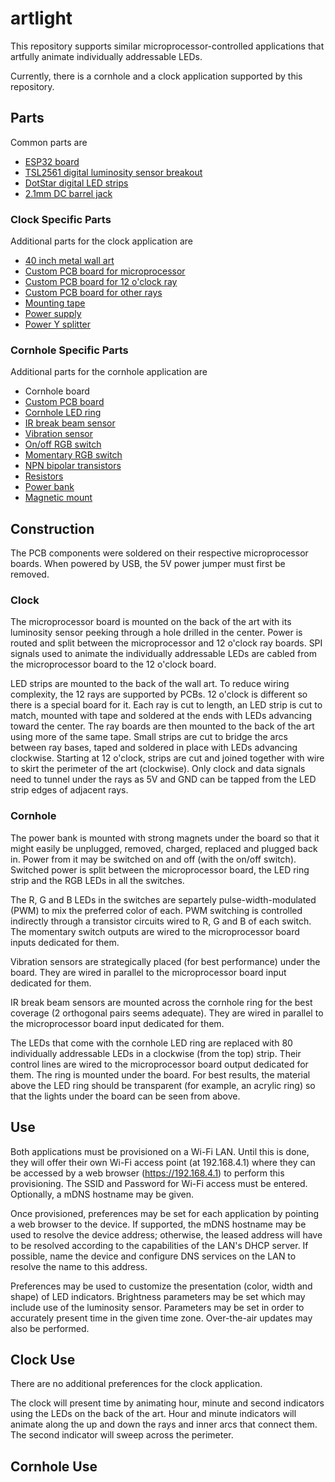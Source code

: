 # artlight
This repository supports similar microprocessor-controlled applications
that artfully animate individually addressable LEDs.

Currently, there is a cornhole and a clock application supported by this repository.

## Parts

Common parts are
* [ESP32 board](https://www.adafruit.com/product/3405)
* [TSL2561 digital luminosity sensor breakout](https://www.adafruit.com/product/439)
* [DotStar digital LED strips](https://www.adafruit.com/product/2241)
* [2.1mm DC barrel jack](https://www.adafruit.com/product/373)

### Clock Specific Parts

Additional parts for the clock application are
* [40 inch metal wall art](https://www.etsy.com/listing/614388701/round-metal-wall-art-perfect)
* [Custom PCB board for microprocessor](https://github.com/rtyle/artlight/blob/master/eagle/projects/artlight/artlight.brd)
* [Custom PCB board for 12 o'clock ray](https://github.com/rtyle/artlight/blob/master/eagle/projects/ray/ray0.brd)
* [Custom PCB board for other rays](https://github.com/rtyle/artlight/blob/master/eagle/projects/ray/ray.brd)
* [Mounting tape](https://www.amazon.com/gp/product/B00PKI7IBG)
* [Power supply](https://www.adafruit.com/product/1466)
* [Power Y splitter](https://www.amazon.com/gp/product/B06Y5GP7SF)

### Cornhole Specific Parts

Additional parts for the cornhole application are
* Cornhole board
* [Custom PCB board](https://github.com/rtyle/artlight/blob/master/eagle/projects/artlight/artlight.cornhole.brd)
* [Cornhole LED ring](https://www.amazon.com/gp/product/B01N7SRCQJ)
* [IR break beam sensor](https://www.adafruit.com/product/2168)
* [Vibration sensor](https://www.adafruit.com/product/1766)
* [On/off RGB switch](https://www.adafruit.com/product/3424)
* [Momentary RGB switch](https://www.adafruit.com/product/3423)
* [NPN bipolar transistors](https://www.adafruit.com/product/756)
* [Resistors](https://www.adafruit.com/product/2784)
* [Power bank](https://www.amazon.com/gp/product/B072MH1434)
* [Magnetic mount](https://www.amazon.com/gp/product/B01M0DUVZV)

## Construction

The PCB components were soldered on their respective microprocessor boards.
When powered by USB, the 5V power jumper must first be removed.

### Clock

The microprocessor board is mounted on the back of the art with its luminosity sensor peeking through a hole drilled in the center.
Power is routed and split between the microprocessor and 12 o'clock ray boards.
SPI signals used to animate the individually addressable LEDs are cabled from the microprocessor board to the 12 o'clock board.

LED strips are mounted to the back of the wall art.
To reduce wiring complexity, the 12 rays are supported by PCBs.
12 o'clock is different so there is a special board for it.
Each ray is cut to length, an LED strip is cut to match, mounted with tape and soldered at the ends with LEDs advancing toward the center.
The ray boards are then mounted to the back of the art using more of the same tape.
Small strips are cut to bridge the arcs between ray bases, taped and soldered in place with LEDs advancing clockwise.
Starting at 12 o'clock, strips are cut and joined together with wire to skirt the perimeter of the art (clockwise).
Only clock and data signals need to tunnel under the rays as 5V and GND can be tapped from the LED strip edges of adjacent rays.

### Cornhole

The power bank is mounted with strong magnets under the board so that it might easily be unplugged, removed, charged, replaced and plugged back in.
Power from it may be switched on and off (with the on/off switch).
Switched power is split between the microprocessor board, the LED ring strip and the RGB LEDs in all the switches.

The R, G and B LEDs in the switches are separtely pulse-width-modulated (PWM) to mix the preferred color of each.
PWM switching is controlled indirectly through a transistor circuits wired to R, G and B of each switch.
The momentary switch outputs are wired to the microprocessor board inputs dedicated for them.

Vibration sensors are strategically placed (for best performance) under the board.
They are wired in parallel to the microprocessor board input dedicated for them.

IR break beam sensors are mounted across the cornhole ring for the best coverage (2 orthogonal pairs seems adequate).
They are wired in parallel to the microprocessor board input dedicated for them.

The LEDs that come with the cornhole LED ring are replaced with 80 individually addressable LEDs in a clockwise (from the top) strip.
Their control lines are wired to the microprocessor board output dedicated for them.
The ring is mounted under the board.
For best results, the material above the LED ring should be transparent (for example, an acrylic ring)
so that the lights under the board can be seen from above.

## Use

Both applications must be provisioned on a Wi-Fi LAN.
Until this is done, they will offer their own Wi-Fi access point (at 192.168.4.1) where they can be accessed by a web browser (https://192.168.4.1) to perform this provisioning.
The SSID and Password for Wi-Fi access must be entered.
Optionally, a mDNS hostname may be given.

Once provisioned, preferences may be set for each application by pointing a web browser to the device.
If supported, the mDNS hostname may be used to resolve the device address;
otherwise, the leased address will have to be resolved according to the capabilities of the LAN's DHCP server.
If possible, name the device and configure DNS services on the LAN to resolve the name to this address.

Preferences may be used to customize the presentation (color, width and shape) of LED indicators.
Brightness parameters may be set which may include use of the luminosity sensor.
Parameters may be set in order to accurately present time in the given time zone.
Over-the-air updates may also be performed.

## Clock Use

There are no additional preferences for the clock application.

The clock will present time by animating hour, minute and second indicators using the LEDs on the back of the art.
Hour and minute indicators will animate along the up and down the rays and inner arcs that connect them.
The second indicator will sweep across the perimeter.

## Cornhole Use


